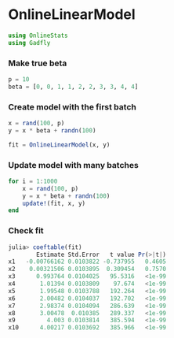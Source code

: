 
# OnlineLinearModel


````julia
using OnlineStats
using Gadfly
````





### Make true beta
````julia
p = 10
beta = [0, 0, 1, 1, 2, 2, 3, 3, 4, 4]
````





### Create model with the first batch
````julia
x = rand(100, p)
y = x * beta + randn(100)

fit = OnlineLinearModel(x, y)
````





### Update model with many batches
````julia
for i = 1:1000
    x = rand(100, p)
    y = x * beta + randn(100)
    update!(fit, x, y)
end
````





### Check fit
````julia
julia> coeftable(fit)
        Estimate Std.Error   t value Pr(>|t|)
x1   -0.00766162 0.0103822 -0.737955   0.4605
x2    0.00321506 0.0103895  0.309454   0.7570
x3      0.993764 0.0104025   95.5316   <1e-99
x4       1.01394 0.0103809    97.674   <1e-99
x5       1.99548 0.0103788   192.264   <1e-99
x6       2.00482 0.0104037   192.702   <1e-99
x7       2.98374 0.0104094   286.639   <1e-99
x8       3.00478  0.010385   289.337   <1e-99
x9         4.003 0.0103814   385.594   <1e-99
x10      4.00217 0.0103692   385.966   <1e-99


````


